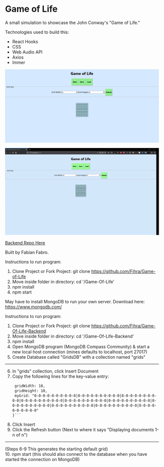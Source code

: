 # Game of Life

A small simulation to showcase the John Conway's "Game of Life."

Technologies used to build this:
- React Hooks
- CSS
- Web Audio API
- Axios
- Immer

![Game of Life Project](Game_Of_Life_Coding.png)

![Game of Life GIF](game-of-life-gif.gif)


[Backend Repo Here](https://github.com/Fihra/Game-Of-Life-Backend)

Built by Fabian Fabro.

Instructions to run program:
1. Clone Project or Fork Project: git clone https://github.com/Fihra/Game-of-Life
2. Move inside folder in directory: cd '/Game-Of-Life'
3. npm install
4. npm start

May have to install MongoDB to run your own server.
Download here: https://www.mongodb.com/

Instructions to run program:
1. Clone Project or Fork Project: git clone https://github.com/Fihra/Game-Of-Life-Backend
2. Move inside folder in directory: cd '/Game-Of-Life-Backend'
3. npm install
4. Open MongoDB program (MongoDB Compass Community) & start a new local host connection (mines defaults to localhost, port 27017)
5. Create Database called "GridsDB" with a collection named "grids"
----
6. In "grids" collection, click Insert Document
7. Copy the following lines for the key-value entry:
   ```{
    gridWidth: 10,
    gridHeight: 10,
    myGrid: "0-0-0-0-0-0-0-0-0-0|0-0-0-0-0-0-0-0-0-0|0-0-0-0-0-0-0-0-0-0|0-0-0-0-0-0-0-0-0-0|0-0-0-0-0-0-0-0-0-0|0-0-0-0-0-0-0-0-0-0|0-0-0-0-0-0-0-0-0-0|0-0-0-0-0-0-0-0-0-0|0-0-0-0-0-0-0-0-0-0|0-0-0-0-0-0-0-0-0-0"
   }```
8. Click Insert
9. Click the Refresh button (Next to where it says "Displaying documents 1-n of n")
---- 
(Steps 6-9 This generates the starting default grid)\
10. npm start (this should also connect to the database when you have started the connection on MongoDB)

